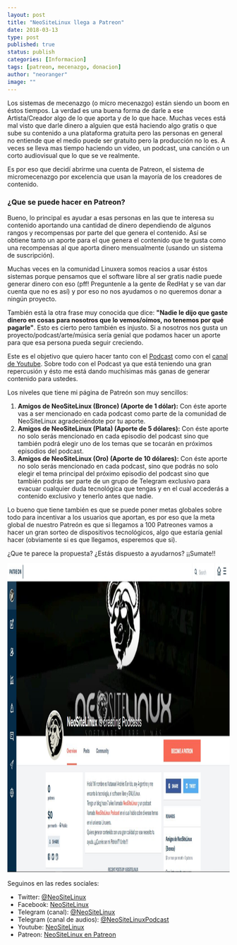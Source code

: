 ```yaml
---
layout: post
title: "NeoSiteLinux llega a Patreon"
date: 2018-03-13
type: post
published: true
status: publish
categories: [Informacion]
tags: [patreon, mecenazgo, donacion]
author: "neoranger"
image: ""
---
```


Los sistemas de mecenazgo (o micro mecenazgo) están siendo un boom en éstos tiempos. La verdad es una buena forma de darle a ese Artista/Creador algo de lo que aporta y de lo que hace.
Muchas veces está mal visto que darle dinero a alguien que está haciendo algo gratis o que sube su contenido a una plataforma gratuita pero las personas en general no entiende que el medio puede ser gratuito pero la producción no lo es. A veces se lleva mas tiempo haciendo un video, un podcast, una canción o un corto audiovisual que lo que se ve realmente.

Es por eso que decidí abrirme una cuenta de Patreon, el sistema de micromecenazgo por excelencia que usan la mayoría de los creadores de contenido.

### ¿Que se puede hacer en Patreon?
Bueno, lo principal es ayudar a esas personas en las que te interesa su contenido aportando una cantidad de dinero dependiendo de algunos rangos y recompensas por parte del que genera el contenido. Así se obtiene tanto un aporte para el que genera el contenido que te gusta como una recompensas al que aporta dinero mensualmente (usando un sistema de suscripción).

Muchas veces en la comunidad Linuxera somos reacios a usar éstos sistemas porque pensamos que el software libre al ser gratis nadie puede generar dinero con eso (pff! Preguntenle a la gente de RedHat y se van dar cuenta que no es así) y por eso no nos ayudamos o no queremos donar a ningún proyecto.

También está la otra frase muy conocida que dice: **"Nadie le dijo que gaste dinero en cosas para nosotros que lo vemos/oímos, no tenemos por qué pagarle"**. Esto es cierto pero también es injusto. Si a nosotros nos gusta un proyecto/podcast/arte/música sería genial que podamos hacer un aporte para que esa persona pueda seguir creciendo.

Este es el objetivo que quiero hacer tanto con el [Podcast](https://neositelinux.com/podcasts/) como con el [canal de Youtube](https://www.youtube.com/user/NeoSiteLinux). Sobre todo con el Podcast ya que está teniendo una gran repercusión y ésto me está dando muchísimas más ganas de generar contenido para ustedes.

Los niveles que tiene mi página de Patreón son muy sencillos:

1) **Amigos de NeoSiteLinux (Bronce) (Aporte de 1 dólar):** Con éste aporte vas a ser mencionado en cada podcast como parte de la comunidad de NeoSiteLinux agradeciéndote por tu aporte.
2) **Amigos de NeoSiteLinux (Plata) (Aporte de 5 dólares):** Con éste aporte no solo serás mencionado en cada episodio del podcast sino que también podrá elegir uno de los temas que se tocarán en próximos episodios del podcast.
3) **Amigos de NeoSiteLinux (Oro) (Aporte de 10 dólares):** Con éste aporte no solo serás mencionado en cada podcast, sino que podrás no solo elegir el tema principal del próximo episodio del podcast sino que también podrás ser parte de un grupo de Telegram exclusivo para evacuar cualquier duda tecnológica que tengas y en el cual accederás a contenido exclusivo y tenerlo antes que nadie.

Lo bueno que tiene también es que se puede poner metas globales sobre todo para incentivar a los usuarios que aportan, es por eso que la meta global de nuestro Patreón es que si llegamos a 100 Patreones vamos a hacer un gran sorteo de dispositivos tecnológicos, algo que estaría genial hacer (obviamente si es que llegamos, esperemos que si).

¿Que te parece la propuesta? ¿Estás dispuesto a ayudarnos? ¡¡Sumate!!

<p align="center">
<img src="/images/NSL_en_Patreon.JPG" width="700" height="700" alt="_Logo">
</p>

Seguinos en las redes sociales:
* Twitter: [@NeoSiteLinux](https://twitter.com/neositelinux)
* Facebook: [NeoSiteLinux](https://facebook.com/neositelinux)
* Telegram (canal): [@NeoSiteLinux](https://t.me/neositelinux)
* Telegram (canal de audios): [@NeoSiteLinuxPodcast](https://t.me/neositelinuxpodcast)
* Youtube: [NeoSiteLinux](https://www.youtube.com/user/neositelinux)
* Patreon: [NeoSiteLinux en Patreon](https://www.patreon.com/NeoSiteLinux)
